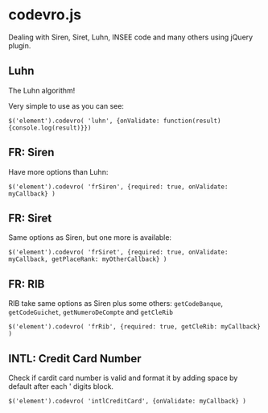 codevro.js
==========

Dealing with Siren, Siret, Luhn, INSEE code and many others using jQuery plugin.

Luhn
----

The Luhn algorithm!

Very simple to use as you can see:

    $('element').codevro( 'luhn', {onValidate: function(result){console.log(result)}})


FR: Siren
---------

Have more options than Luhn:

    $('element').codevro( 'frSiren', {required: true, onValidate: myCallback} )

FR: Siret
---------

Same options as Siren, but one more is available:


    $('element').codevro( 'frSiret', {required: true, onValidate: myCallback, getPlaceRank: myOtherCallback} )

FR: RIB
-------

RIB take same options as Siren plus some others: `getCodeBanque`, `getCodeGuichet`, `getNumeroDeCompte` and `getCleRib`

    $('element').codevro( 'frRib', {required: true, getCleRib: myCallback} )

INTL: Credit Card Number
------------------------

Check if cardit card number is valid and format it by adding space by default after each ' digits block.

    $('element').codevro( 'intlCreditCard', {onValidate: myCallback} )
 

